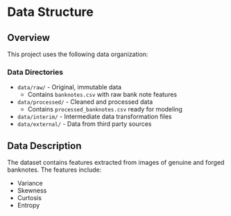 # Data Structure

## Overview
This project uses the following data organization:

### Data Directories
- `data/raw/` - Original, immutable data
    - Contains `banknotes.csv` with raw bank note features
- `data/processed/` - Cleaned and processed data
    - Contains `processed_banknotes.csv` ready for modeling
- `data/interim/` - Intermediate data transformation files
- `data/external/` - Data from third party sources

## Data Description
The dataset contains features extracted from images of genuine and forged banknotes. The features include:
- Variance
- Skewness
- Curtosis
- Entropy